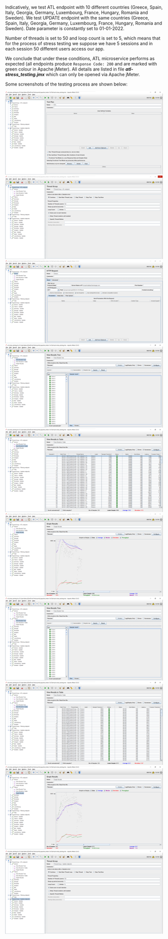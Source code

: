 Indicatively, we test ATL endpoint with 10 different countries (Greece, Spain, Italy, Georgia, Germany, Luxembourg, France, Hungary, Romania and Sweden). We test UPDATE endpoint with the same countries (Greece, Spain, Italy, Georgia, Germany, Luxembourg, France, Hungary, Romania and Sweden). Date parameter is constantly set to 01-01-2022.

Number of threads is set to 50 and loop count is set to 5, which means that for the process of stress testing we suppose we have 5 sessions and in each session 50 different users access our app.

We conclude that under these conditions, ATL microservice performs as expected (all endpoints produce ``Response Code: 200`` and are marked with green colour in Apache jMeter). All details are listed in file ***atl-stress_testing.jmx*** which can only be opened via Apache jMeter.

Some screenshots of the testing process are shown below:

![](./images/leftside.png)
![](./images/thread_group_ATL.png)
![](./images/ATL_request.png)
![](./images/greece_tree_results.png)
![](./images/greece_table_results.png)
![](./images/greece_graph_results.png)
![](./images/france_tree_results.png)
![](./images/france_table_results.png)
![](./images/france_graph_results.png)
![](./images/thread_group_UPDATE.png)
